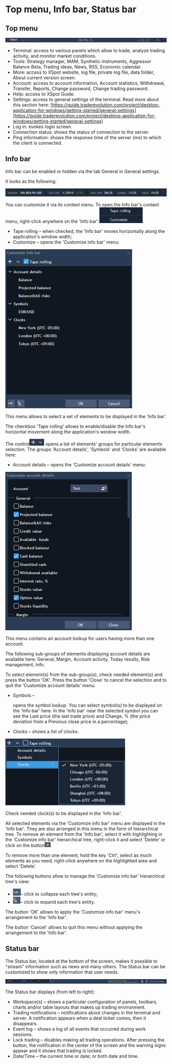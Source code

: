 # Top menu, Info bar, Status bar

## **Top menu**

![](../../.gitbook/assets/top-menyu.png)

* Terminal: access to various panels which allow to trade, analyze trading activity, and monitor market conditions.
* Tools: Strategy manager, MAM, Synthetic instruments, Aggressor Balance Beta, Trading ideas, News, RSS, Economic calendar.
* More: access to XSpot website, log file, private log file, data folder, About current version screen.
* Account: access to account information, Account statistics, Withdrawal, Transfer, Reports, Change password, Change trading password.
* Help: access to XSpot Guide.
* Settings: access to general settings of the terminal. Read more about this section here: [https://guide.traderevolution.com/project/desktop-application-for-windows/getting-started/general-settings](https://guide.traderevolution.com/project/desktop-application-for-windows/getting-started/general-settings)
* Log in: evokes login screen.
* Connection status: shows the status of connection to the server.
* Ping information: shows the response time of the server \(ms\) to which the client is connected.

## **Info bar**

Info bar can be enabled or hidden via the tab General in General settings.

It looks as the following:

![](../../.gitbook/assets/1-25.png)

You can customize it via its context menu. To open the Info bar's context menu, right-click anywhere on the 'Info bar':![](../../.gitbook/assets/2-18.png).

* Tape rolling – when checked, the 'Info bar' moves horizontally along the application's window width;
* Customize – opens the 'Customize info bar' menu:

![](../../.gitbook/assets/3-3.png)

This menu allows to select a set of elements to be displayed in the 'Info bar'.

The checkbox 'Tape rolling' allows to enable/disable the Info bar's horizontal movement along the application's window width.

The control![](../../.gitbook/assets/4-32.png) opens a list of elements' groups for particular elements selection. The groups 'Account details', 'Symbols' and 'Clocks' are available here:

* Account details – opens the 'Customize account details' menu:

![](../../.gitbook/assets/5-5.png)

This menu contains an account lookup for users having more than one account.

The following sub-groups of elements displaying account details are available here: General, Margin, Account activity, Today results, Risk management, Info.

To select element\(s\) from the sub-group\(s\), check needed element\(s\) and press the button 'OK'. Press the button 'Close' to cancel the selection and to quit the 'Customize account details' menu.

* Symbols –

  opens the symbol lookup. You can select symbol\(s\) to be displayed on the 'Info bar' here. In the 'Info bar' near the selected symbol you can see the Last price \(the last trade price\) and Change, % \(the price deviation from a Previous close price in a percentage\);

* Clocks – shows a list of clocks:

![](../../.gitbook/assets/6-23.png)

Check needed clock\(s\) to be displayed in the 'Info bar'.

All selected elements via the 'Customize info bar' menu are displayed in the 'Info bar'. They are also arranged in this menu in the form of hierarchical tree. To remove an element from the 'Info bar', select it with highlighting in the 'Customize info bar' hierarchical tree, right-click it and select 'Delete' or click on the button![](../../.gitbook/assets/7-4.png).

To remove more than one element, hold the key 'Ctrl', select as much elements as you need, right-click anywhere on the highlighted area and select 'Delete'.

The following buttons allow to manage the 'Customize info bar' hierarchical tree's view:

* ![](../../.gitbook/assets/8-16.png)– click to collapse each tree's entity;
* ![](../../.gitbook/assets/9-9.png)– click to expand each tree's entity.

The button 'OK' allows to apply the 'Customize info bar' menu's arrangement to the 'Info bar'.

The button 'Cancel' allows to quit this menu without applying the arrangement to the 'Info bar'.

## **Status bar**

The Status bar, located at the bottom of the screen, makes it possible to "stream" information such as news and many others. The Status bar can be customized to show only information that user needs.

![](../../.gitbook/assets/status-bar.png)

The Status bar displays \(from left to right\):

* Workspace\(s\) – shows a particular configuration of panels, toolbars, charts and/or table layouts that makes up trading environment.
* Trading notifications – notifications about changes in the terminal and server. A notification appears when a deal ticket comes, then it disappears.
* Event log – shows a log of all events that occurred during work sessions.
* Lock trading – disables making all trading operations. After pressing the button, the notification in the center of the screen and the warning signs appear and it shows that trading is locked.
* Date/Time – the current time or date; or both date and time.

